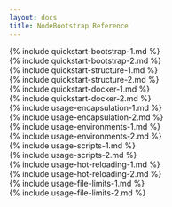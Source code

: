 ```yaml
---
layout: docs
title: NodeBootstrap Reference
---
```


<div class="row">
<div class="col-md-6 narrative" markdown="1"><a class="sectional" name="bootstrapping-new-project"></a>
{% include quickstart-bootstrap-1.md %}    
</div><!-- // .narrative -->
<div class="col-md-6 code" markdown="1">
{% include quickstart-bootstrap-2.md %}    
</div>
</div><!-- //.row -->

<div class="row">
<div class="col-md-6 narrative" markdown="1"><a class="sectional" name="project-structure"></a>
{% include quickstart-structure-1.md %}    
</div>
<div class="col-md-6 code fancydl" markdown="1">
{% include quickstart-structure-2.md %}    
</div>
</div><!-- //.row -->

<div class="row">
<div class="col-md-6 narrative" markdown="1"><a class="sectional" name="docker-support"></a>
{% include quickstart-docker-1.md %}    
</div>
<div class="col-md-6 code fancydl" markdown="1">
{% include quickstart-docker-2.md %}    
</div>
</div><!-- //.row -->

<div class="row">
<div class="col-md-6 narrative" markdown="1"><a class="sectional" name="encapsulation"></a>
{% include usage-encapsulation-1.md %}
</div>
<div class="col-md-6 code fancydl" markdown="1">
{% include usage-encapsulation-2.md %}
</div>
</div><!-- //.row -->

<div class="row">
<div class="col-md-6 narrative" markdown="1"><a class="sectional" name="environments"></a>
{% include usage-environments-1.md %}    
</div>
<div class="col-md-6 code" markdown="1">
{% include usage-environments-2.md %}    
</div>
</div><!-- //.row -->

<div class="row">
<div class="col-md-6 narrative" markdown="1"><a class="sectional" name="startup-scripts"></a>
{% include usage-scripts-1.md %}    
</div>
<div class="col-md-6 code fancydl" markdown="1">
{% include usage-scripts-2.md %}    
</div>
</div><!-- //.row -->

<div class="row">
<div class="col-md-6 narrative" markdown="1"><a class="sectional" name="hot-reloading"></a>
{% include usage-hot-reloading-1.md %}    
</div>
<div class="col-md-6 code fancydl" markdown="1">
{% include usage-hot-reloading-2.md %}    
</div>
</div><!-- //.row -->

<div class="row">
<div class="col-md-6 narrative" markdown="1"><a class="sectional" name="file-limits"></a>
{% include usage-file-limits-1.md %}    
</div>
<div class="col-md-6 code fancydl" markdown="1">
{% include usage-file-limits-2.md %}    
</div>
</div><!-- //.row -->
